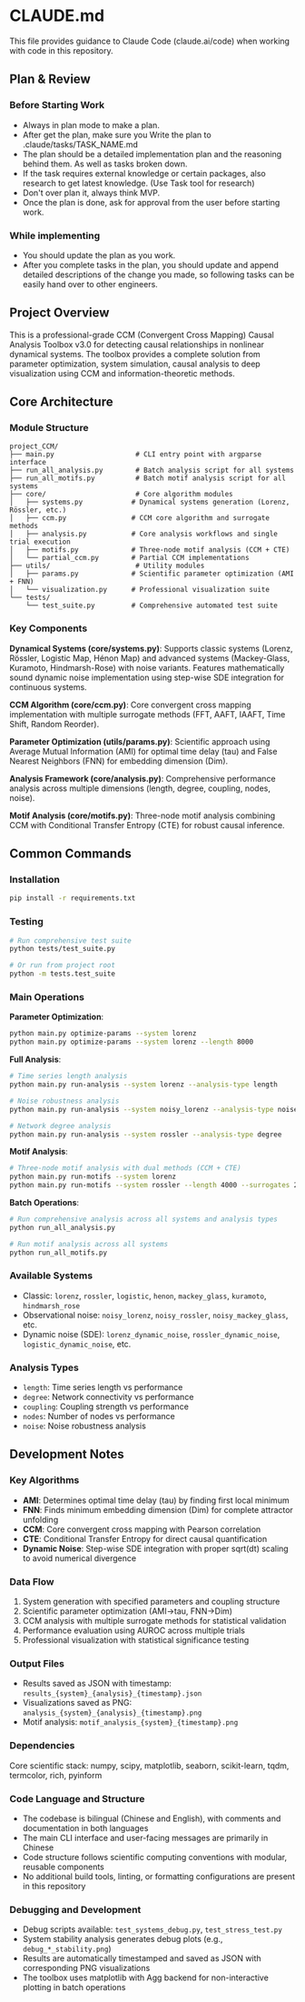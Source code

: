 # CLAUDE.md

This file provides guidance to Claude Code (claude.ai/code) when working with code in this repository.

## Plan & Review

### Before Starting Work
- Always in plan mode to make a plan.
- After get the plan, make sure you Write the plan to .claude/tasks/TASK_NAME.md
- The plan should be a detailed implementation plan and the reasoning behind them. As well as tasks broken down.
- If the task requires external knowledge or certain packages, also research to get latest knowledge. (Use Task tool for research)
- Don't over plan it, always think MVP.
- Once the plan is done, ask for approval from the user before starting work.

### While implementing
- You should update the plan as you work.
- After you complete tasks in the plan, you should update and append detailed descriptions of the change you made, so following tasks can be easily hand over to other engineers.


## Project Overview

This is a professional-grade CCM (Convergent Cross Mapping) Causal Analysis Toolbox v3.0 for detecting causal relationships in nonlinear dynamical systems. The toolbox provides a complete solution from parameter optimization, system simulation, causal analysis to deep visualization using CCM and information-theoretic methods.

## Core Architecture

### Module Structure
```
project_CCM/
├── main.py                    # CLI entry point with argparse interface
├── run_all_analysis.py        # Batch analysis script for all systems
├── run_all_motifs.py          # Batch motif analysis script for all systems
├── core/                      # Core algorithm modules
│   ├── systems.py            # Dynamical systems generation (Lorenz, Rössler, etc.)
│   ├── ccm.py                # CCM core algorithm and surrogate methods
│   ├── analysis.py           # Core analysis workflows and single trial execution
│   ├── motifs.py             # Three-node motif analysis (CCM + CTE)
│   └── partial_ccm.py        # Partial CCM implementations
├── utils/                     # Utility modules
│   ├── params.py             # Scientific parameter optimization (AMI + FNN)
│   └── visualization.py      # Professional visualization suite
└── tests/
    └── test_suite.py         # Comprehensive automated test suite
```

### Key Components

**Dynamical Systems (core/systems.py)**: Supports classic systems (Lorenz, Rössler, Logistic Map, Hénon Map) and advanced systems (Mackey-Glass, Kuramoto, Hindmarsh-Rose) with noise variants. Features mathematically sound dynamic noise implementation using step-wise SDE integration for continuous systems.

**CCM Algorithm (core/ccm.py)**: Core convergent cross mapping implementation with multiple surrogate methods (FFT, AAFT, IAAFT, Time Shift, Random Reorder).

**Parameter Optimization (utils/params.py)**: Scientific approach using Average Mutual Information (AMI) for optimal time delay (tau) and False Nearest Neighbors (FNN) for embedding dimension (Dim).

**Analysis Framework (core/analysis.py)**: Comprehensive performance analysis across multiple dimensions (length, degree, coupling, nodes, noise).

**Motif Analysis (core/motifs.py)**: Three-node motif analysis combining CCM with Conditional Transfer Entropy (CTE) for robust causal inference.

## Common Commands

### Installation
```bash
pip install -r requirements.txt
```

### Testing
```bash
# Run comprehensive test suite
python tests/test_suite.py

# Or run from project root
python -m tests.test_suite
```

### Main Operations

**Parameter Optimization**:
```bash
python main.py optimize-params --system lorenz
python main.py optimize-params --system lorenz --length 8000
```

**Full Analysis**:
```bash
# Time series length analysis
python main.py run-analysis --system lorenz --analysis-type length

# Noise robustness analysis  
python main.py run-analysis --system noisy_lorenz --analysis-type noise

# Network degree analysis
python main.py run-analysis --system rossler --analysis-type degree
```

**Motif Analysis**:
```bash
# Three-node motif analysis with dual methods (CCM + CTE)
python main.py run-motifs --system lorenz
python main.py run-motifs --system rossler --length 4000 --surrogates 200
```

**Batch Operations**:
```bash
# Run comprehensive analysis across all systems and analysis types
python run_all_analysis.py

# Run motif analysis across all systems  
python run_all_motifs.py
```

### Available Systems
- Classic: `lorenz`, `rossler`, `logistic`, `henon`, `mackey_glass`, `kuramoto`, `hindmarsh_rose`
- Observational noise: `noisy_lorenz`, `noisy_rossler`, `noisy_mackey_glass`, etc.
- Dynamic noise (SDE): `lorenz_dynamic_noise`, `rossler_dynamic_noise`, `logistic_dynamic_noise`, etc.

### Analysis Types
- `length`: Time series length vs performance
- `degree`: Network connectivity vs performance  
- `coupling`: Coupling strength vs performance
- `nodes`: Number of nodes vs performance
- `noise`: Noise robustness analysis

## Development Notes

### Key Algorithms
- **AMI**: Determines optimal time delay (tau) by finding first local minimum
- **FNN**: Finds minimum embedding dimension (Dim) for complete attractor unfolding
- **CCM**: Core convergent cross mapping with Pearson correlation
- **CTE**: Conditional Transfer Entropy for direct causal quantification
- **Dynamic Noise**: Step-wise SDE integration with proper sqrt(dt) scaling to avoid numerical divergence

### Data Flow
1. System generation with specified parameters and coupling structure
2. Scientific parameter optimization (AMI→tau, FNN→Dim)  
3. CCM analysis with multiple surrogate methods for statistical validation
4. Performance evaluation using AUROC across multiple trials
5. Professional visualization with statistical significance testing

### Output Files
- Results saved as JSON with timestamp: `results_{system}_{analysis}_{timestamp}.json`
- Visualizations saved as PNG: `analysis_{system}_{analysis}_{timestamp}.png`
- Motif analysis: `motif_analysis_{system}_{timestamp}.png`

### Dependencies
Core scientific stack: numpy, scipy, matplotlib, seaborn, scikit-learn, tqdm, termcolor, rich, pyinform

### Code Language and Structure
- The codebase is bilingual (Chinese and English), with comments and documentation in both languages
- The main CLI interface and user-facing messages are primarily in Chinese
- Code structure follows scientific computing conventions with modular, reusable components
- No additional build tools, linting, or formatting configurations are present in this repository

### Debugging and Development
- Debug scripts available: `test_systems_debug.py`, `test_stress_test.py` 
- System stability analysis generates debug plots (e.g., `debug_*_stability.png`)
- Results are automatically timestamped and saved as JSON with corresponding PNG visualizations
- The toolbox uses matplotlib with Agg backend for non-interactive plotting in batch operations